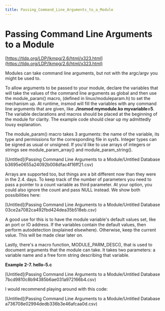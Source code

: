 ```yaml
---
title: Passing_Command_Line_Arguments_to_a_Module
---
```


# Passing Command Line Arguments to a Module

[https://tldp.org/LDP/lkmpg/2.6/html/x323.html](https://tldp.org/LDP/lkmpg/2.6/html/x323.html)

Modules can take command line arguments, but not with the argc/argv you might be used to.

To allow arguments to be passed to your module, declare the variables that will take the values of the command line arguments as global and then use the module_param() macro, (defined in linux/moduleparam.h) to set the mechanism up. At runtime, insmod will fill the variables with any command line arguments that are given, like **./insmod mymodule.ko myvariable=5**. The variable declarations and macros should be placed at the beginning of the module for clarity. The example code should clear up my admittedly lousy explanation.

The module_param() macro takes 3 arguments: the name of the variable, its type and permissions for the corresponding file in sysfs. Integer types can be signed as usual or unsigned. If you'd like to use arrays of integers or strings see module_param_array() and module_param_string().

[Untitled](Passing Command Line Arguments to a Module/Untitled Database b3695e0655a24092b008dfac4f16ff21.csv)

Arrays are supported too, but things are a bit different now than they were in the 2.4. days. To keep track of the number of parameters you need to pass a pointer to a count variable as third parameter. At your option, you could also ignore the count and pass NULL instead. We show both possibilities here:

[Untitled](Passing Command Line Arguments to a Module/Untitled Database 03ce2a7082ca492fbd424dea35b518eb.csv)

A good use for this is to have the module variable's default values set, like an port or IO address. If the variables contain the default values, then perform autodetection (explained elsewhere). Otherwise, keep the current value. This will be made clear later on.

Lastly, there's a macro function, MODULE_PARM_DESC(), that is used to document arguments that the module can take. It takes two parameters: a variable name and a free form string describing that variable.

**Example 2-7. hello-5.c**

[Untitled](Passing Command Line Arguments to a Module/Untitled Database 7bcd9810c8b94385b6ae031a972166b4.csv)

I would recommend playing around with this code:

[Untitled](Passing Command Line Arguments to a Module/Untitled Database a736708e02994dedb336b3e46afcaa0d.csv)
